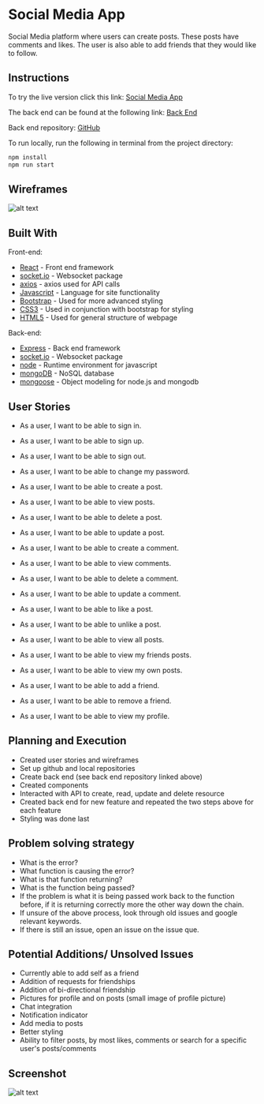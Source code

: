 # Social Media App

Social Media platform where users can create posts. These posts have comments and likes. The user is also able to add friends that they would like to follow.

## Instructions

To try the live version click this link:
[Social Media App](https://radenar.github.io/social-client/)

The back end can be found at the following link:
[Back End](https://mysterious-tor-94072.herokuapp.com/)

Back end repository:
[GitHub](https://github.com/RadenAR/social-api)

To run locally, run the following in terminal from the project directory:
```sh
npm install
npm run start
```

## Wireframes

![alt text](https://i.imgur.com/1DjKKiT.png "Wireframes")

## Built With

Front-end:

* [React](https://reactjs.org/) - Front end framework
* [socket.io](https://socket.io/) - Websocket package
* [axios](https://www.npmjs.com/package/axios) - axios used for API calls
* [Javascript](https://developer.mozilla.org/en-US/docs/Web/JavaScript) - Language for site functionality
* [Bootstrap](https://getbootstrap.com/) - Used for more advanced styling
* [CSS3](http://www.css3.info/) - Used in conjunction with bootstrap for styling
* [HTML5](https://developer.mozilla.org/en-US/docs/Web/Guide/HTML/HTML5) - Used for general structure of webpage

Back-end:

* [Express](https://expressjs.com/) - Back end framework
* [socket.io](https://socket.io/) - Websocket package
* [node](https://nodejs.org/en/) - Runtime environment for javascript
* [mongoDB](https://www.mongodb.com/) - NoSQL database
* [mongoose](https://mongoosejs.com/) - Object modeling for node.js and mongodb

## User Stories

* As a user, I want to be able to sign in.
* As a user, I want to be able to sign up.
* As a user, I want to be able to sign out.
* As a user, I want to be able to change my password.

* As a user, I want to be able to create a post.
* As a user, I want to be able to view posts.
* As a user, I want to be able to delete a post.
* As a user, I want to be able to update a post.

* As a user, I want to be able to create a comment.
* As a user, I want to be able to view comments.
* As a user, I want to be able to delete a comment.
* As a user, I want to be able to update a comment.

* As a user, I want to be able to like a post.
* As a user, I want to be able to unlike a post.
* As a user, I want to be able to view all posts.
* As a user, I want to be able to view my friends posts.
* As a user, I want to be able to view my own posts.
* As a user, I want to be able to add a friend.
* As a user, I want to be able to remove a friend.
* As a user, I want to be able to view my profile.

## Planning and Execution

* Created user stories and wireframes
* Set up github and local repositories
* Create back end (see back end repository linked above)
* Created components
* Interacted with API to create, read, update and delete resource
* Created back end for new feature and repeated the two steps above for each feature
* Styling was done last

## Problem solving strategy

* What is the error?
* What function is causing the error?
* What is that function returning?
* What is the function being passed?
* If the problem is what it is being passed work back to the function before, if it is returning correctly more the other way down the chain.
* If unsure of the above process, look through old issues and google relevant keywords.
* If there is still an issue, open an issue on the issue que.

## Potential Additions/ Unsolved Issues

* Currently able to add self as a friend
* Addition of requests for friendships
* Addition of bi-directional friendship
* Pictures for profile and on posts (small image of profile picture)
* Chat integration
* Notification indicator
* Add media to posts
* Better styling
* Ability to filter posts, by most likes, comments or search for a specific user's posts/comments

## Screenshot

![alt text](https://i.imgur.com/qvds7oE.png "Social Media")
